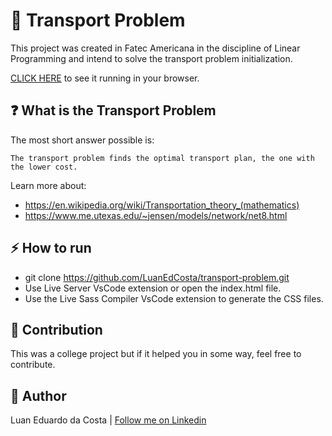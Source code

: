 # :truck: Transport Problem

This project was created in Fatec Americana in the discipline of Linear Programming and intend to solve the transport problem initialization.

[CLICK HERE](https://luanedcosta.github.io/transport-problem/) to see it running in your browser.

## :question: What is the Transport Problem

The most short answer possible is:

`The transport problem finds the optimal transport plan, the one with the lower cost.`

Learn more about:

- https://en.wikipedia.org/wiki/Transportation_theory_(mathematics)
- https://www.me.utexas.edu/~jensen/models/network/net8.html

## :zap: How to run

- git clone https://github.com/LuanEdCosta/transport-problem.git
- Use Live Server VsCode extension or open the index.html file.
- Use the Live Sass Compiler VsCode extension to generate the CSS files.

## :triangular_flag_on_post: Contribution

This was a college project but if it helped you in some way, feel free to contribute.

## :man: Author

Luan Eduardo da Costa | [Follow me on Linkedin](https://www.linkedin.com/in/luaneducosta/)
